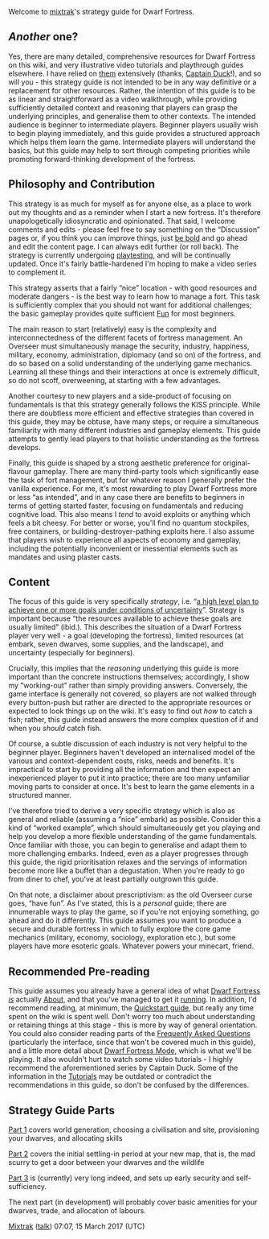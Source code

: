 Welcome to [mixtrak](http://dwarffortresswiki.org/index.php/User:Mixtrak "wikilink")'s strategy guide for Dwarf Fortress.

*Another* one?
--------------

Yes, there are many detailed, comprehensive resources for Dwarf Fortress
on this wiki, and very illustrative video tutorials and playthrough
guides elsewhere. I have relied on [them](http://dwarffortresswiki.org/index.php/Tutorials "wikilink") extensively (thanks, [Captain
Duck](http://dffd.bay12games.com/file.php?id=10552)!), and so will you -
this strategy guide is not intended to be in any way definitive or a
replacement for other resources. Rather, the intention of this guide is
to be as linear and straightforward as a video walkthrough, while
providing sufficiently detailed context and reasoning that players can
grasp the underlying principles, and generalise them to other contexts.
The intended audience is beginner to intermediate players. Beginner
players usually wish to begin playing immediately, and this guide
provides a structured approach which helps them learn the game.
Intermediate players will understand the basics, but this guide may help
to sort through competing priorities while promoting forward-thinking
development of the fortress.

Philosophy and Contribution
---------------------------

This strategy is as much for myself as for anyone else, as a place to
work out my thoughts and as a reminder when I start a new fortress. It's
therefore unapologetically idiosyncratic and opinionated. That said, I
welcome comments and edits - please feel free to say something on the
“Discussion” pages or, if you think you can improve things, just [be
bold](https://en.wikipedia.org/wiki/Wikipedia:Be_bold) and go ahead and
edit the content page. I can always edit further (or roll back). The
strategy is currently undergoing
[playtesting](http://www.bay12forums.com/smf/index.php?topic=163161.0),
and will be continually updated. Once it's fairly battle-hardened I'm
hoping to make a video series to complement it.

This strategy asserts that a fairly “nice” location - with good
resources and moderate dangers - is the best way to learn how to manage
a fort. This task is sufficiently complex that you should not want for
additional challenges; the basic gameplay provides quite sufficient
[Fun](http://dwarffortresswiki.org/index.php/Fun "wikilink") for most beginners.

The main reason to start (relatively) easy is the complexity and
interconnectedness of the different facets of fortress management. An
Overseer must simultaneously manage the security, industry, happiness,
military, economy, administration, diplomacy (and so on) of the
fortress, and do so based on a solid understanding of the underlying
game mechanics. Learning all these things and their interactions at once
is extremely difficult, so do not scoff, overweening, at starting with a
few advantages.

Another courtesy to new players and a side-product of focusing on
fundamentals is that this strategy generally follows the KISS principle.
While there are doubtless more efficient and effective strategies than
covered in this guide, they may be obtuse, have many steps, or require a
simultaneous familiarity with many different industries and gameplay
elements. This guide attempts to gently lead players to that holistic
understanding as the fortress develops.

Finally, this guide is shaped by a strong aesthetic preference for
original-flavour gameplay. There are many third-party tools which
significantly ease the task of fort management, but for whatever reason
I generally prefer the vanilla experience. For me, it's most rewarding
to play Dwarf Fortress more or less “as intended”, and in any case there
are benefits to beginners in terms of getting started faster, focusing
on fundamentals and reducing cognitive load. This also means I *tend* to
avoid exploits or anything which feels a bit cheesy. For better or
worse, you'll find no quantum stockpiles, free containers, or
building-destroyer-pathing exploits here. I also assume that players
wish to experience all aspects of economy and gameplay, including the
potentially inconvenient or inessential elements such as mandates and
using plaster casts.

Content
-------

The focus of this guide is very specifically *strategy*, i.e. “[a high
level plan to achieve one or more goals under conditions of
uncertainty](https://en.wikipedia.org/wiki/Strategy)”. Strategy is
important because “the resources available to achieve these goals are
usually limited” (ibid.). This describes the situation of a Dwarf
Fortress player very well - a goal (developing the fortress), limited
resources (at embark, seven dwarves, some supplies, and the landscape),
and uncertainty (especially for beginners).

Crucially, this implies that the *reasoning* underlying this guide is
more important than the concrete instructions themselves; accordingly, I
show my “working-out” rather than simply providing answers. Conversely,
the game interface is generally not covered, so players are not walked
through every button-push but rather are directed to the appropriate
resources or expected to look things up on the wiki. It's easy to find
out *how* to catch a fish; rather, this guide instead answers the more
complex question of if and when you *should* catch fish.

Of course, a subtle discussion of each industry is not very helpful to
the beginner player. Beginners haven't developed an internalised model
of the various and context-dependent costs, risks, needs and benefits.
It's impractical to start by providing all the information and then
expect an inexperienced player to put it into practice; there are too
many unfamiliar moving parts to consider at once. It's best to learn the
game elements in a structured manner.

I've therefore tried to derive a very specific strategy which is also as
general and reliable (assuming a “nice” embark) as possible. Consider
this a kind of “worked example”, which should simultaneously get you
playing and help you develop a more flexible understanding of the game
fundamentals. Once familiar with those, you can begin to generalise and
adapt them to more challenging embarks. Indeed, even as a player
progresses through this guide, the rigid prioritisation relaxes and the
servings of information become more like a buffet than a degustation.
When you're ready to go from diner to chef, you've at least partially
outgrown this guide.

On that note, a disclaimer about prescriptivism: as the old Overseer
curse goes, “have fun”. As I've stated, this is a *personal* guide;
there are innumerable ways to play the game, so if you're not enjoying
something, go ahead and do it differently. This guide assumes you want
to produce a secure and durable fortress in which to fully explore the
core game mechanics (military, economy, sociology, exploration etc.),
but some players have more esoteric goals. Whatever powers your
minecart, friend.

Recommended Pre-reading
-----------------------

This guide assumes you already have a general idea of 
what [Dwarf Fortress](http://dwarffortresswiki.org/index.php/Dwarf_Fortress "wikilink")
[*is*](http://dwarffortresswiki.org/index.php/User:Mixtrak/What_is_Dwarf_Fortress%3F "wikilink") actually
[About](http://dwarffortresswiki.org/index.php/About "wikilink"), and that you've managed to get it
[running](http://dwarffortresswiki.org/index.php/Installation "wikilink"). In addition, I'd recommend reading,
at minimum, the [Quickstart guide](http://dwarffortresswiki.org/index.php/Quickstart_guide "wikilink"), but
really any time spent on the wiki is spent well. Don't worry too much
about understanding or retaining things at this stage - this is more by
way of general orientation. You could also consider reading parts of the
[Frequently Asked Questions](http://dwarffortresswiki.org/index.php/Frequently_Asked_Questions "wikilink")
(particularly the interface, since that won't be covered much in this
guide), and a little more detail about [Dwarf Fortress
Mode](Dwarf_Fortress_Mode "wikilink"), which is what we'll be playing.
It also wouldn't hurt to watch some video tutorials - I highly recommend
the aforementioned series by Captain Duck. Some of the information in
the [Tutorials](http://dwarffortresswiki.org/index.php/Tutorials "wikilink") may be outdated or contradict the
recommendations in this guide, so don't be confused by the differences.

Strategy Guide Parts
--------------------

[Part 1](http://dwarffortresswiki.org/index.php/User:Mixtrak/Strategy/part_1 "wikilink") covers world
generation, choosing a civilisation and site, provisioning your dwarves,
and allocating skills

[Part 2](http://dwarffortresswiki.org/index.php/User:Mixtrak/Strategy/part_2 "wikilink") covers the initial
settling-in period at your new map, that is, the mad scurry to get a
door between your dwarves and the wildlife

[Part 3](http://dwarffortresswiki.org/index.php/User:Mixtrak/Strategy/part_3 "wikilink") is (currently) very
long indeed, and sets up early security and self-sufficiency.

The next part (in development) will probably cover basic amenities for
your dwarves, trade, and allocation of labours.

[Mixtrak](http://dwarffortresswiki.org/index.php/User:Mixtrak "wikilink")
([talk](http://dwarffortresswiki.org/index.php/User_talk:Mixtrak "wikilink")) 07:07, 15 March 2017 (UTC)
